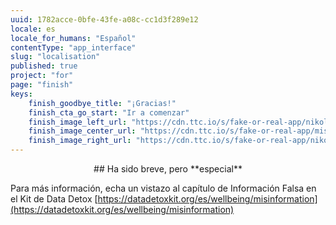 ```yaml
---
uuid: 1782acce-0bfe-43fe-a08c-cc1d3f289e12
locale: es
locale_for_humans: "Español"
contentType: "app_interface"
slug: "localisation"
published: true
project: "for"
page: "finish"
keys:
    finish_goodbye_title: "¡Gracias!"
    finish_cta_go_start: "Ir a comenzar"
    finish_image_left_url: "https://cdn.ttc.io/s/fake-or-real-app/nikoline_nik_-8694.jpg"
    finish_image_center_url: "https://cdn.ttc.io/s/fake-or-real-app/misinfo_logo.jpg"
    finish_image_right_url: "https://cdn.ttc.io/s/fake-or-real-app/nikoline_nik_-7168.jpg"
---
```

<p style="text-align: center;">## Ha sido breve, pero **especial**

Para más información, echa un vistazo al capítulo de Información Falsa en el Kit de Data Detox 
[https://datadetoxkit.org/es/wellbeing/misinformation](https://datadetoxkit.org/es/wellbeing/misinformation)</p>
